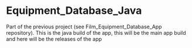 # Equipment_Database_Java

Part of the previous project (see Film_Equipment_Database_App repository). This is the java build of the app, this will be the main app build and here will be the releases of the app
